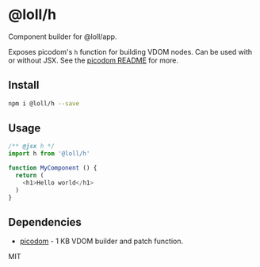 # @loll/h
Component builder for @loll/app.

Exposes picodom's `h` function for building VDOM nodes. Can be used with or without JSX. See the [picodom README](https://github.com/picodom/picodom) for more.

## Install
```bash
npm i @loll/h --save
```

## Usage
```javascript
/** @jsx h */
import h from '@loll/h'

function MyComponent () {
  return (
    <h1>Hello world</h1>
  )
}
```

## Dependencies
- [picodom](https://github.com/picodom/picodom) - 1 KB VDOM builder and patch function.

MIT
